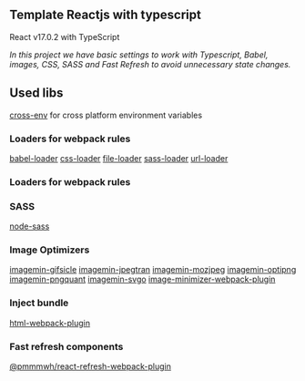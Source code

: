 ## Template Reactjs with typescript

React v17.0.2 with TypeScript

_In this project we have basic settings to work with Typescript, Babel, images, CSS, SASS and Fast Refresh to avoid unnecessary state changes._

## **Used libs**

[cross-env](https://www.npmjs.com/package/cross-env) for cross platform environment variables

### **Loaders for webpack rules**
[babel-loader](https://www.npmjs.com/package/babel-loader)
[css-loader](https://www.npmjs.com/package/css-loader)
[file-loader](https://www.npmjs.com/package/file-loader)
[sass-loader](https://www.npmjs.com/package/sass-loader)
[url-loader](https://www.npmjs.com/package/url-loader)

### **Loaders for webpack rules**

### **SASS**
[node-sass](https://www.npmjs.com/package/node-sass)

### **Image Optimizers**
[imagemin-gifsicle](https://www.npmjs.com/package/imagemin-gifsicle)
[imagemin-jpegtran](https://www.npmjs.com/package/imagemin-jpegtran)
[imagemin-mozjpeg](https://www.npmjs.com/package/imagemin-mozjpeg)
[imagemin-optipng](https://www.npmjs.com/package/imagemin-optipng)
[imagemin-pngquant](https://www.npmjs.com/package/imagemin-pngquant)
[imagemin-svgo](https://www.npmjs.com/package/imagemin-svgo)
[image-minimizer-webpack-plugin](https://www.npmjs.com/package/image-minimizer-webpack-plugin)

### **Inject bundle**
[html-webpack-plugin](https://www.npmjs.com/package/html-webpack-plugin)

### **Fast refresh components**
[@pmmmwh/react-refresh-webpack-plugin](https://www.npmjs.com/package/@pmmmwh/react-refresh-webpack-plugin)